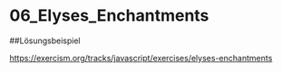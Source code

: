 # 06_Elyses_Enchantments

##Lösungsbeispiel

https://exercism.org/tracks/javascript/exercises/elyses-enchantments
